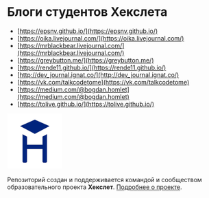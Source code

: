 # Блоги студентов Хекслета

* [https://epsnv.github.io/](https://epsnv.github.io/)
* [https://oika.livejournal.com/](https://oika.livejournal.com/)
* [https://mrblackbear.livejournal.com/](https://mrblackbear.livejournal.com/)
* [https://greybutton.me/](https://greybutton.me/)
* [https://rende11.github.io/](https://rende11.github.io/)
* [http://dev_journal.ignat.co/](http://dev_journal.ignat.co/)
* [https://vk.com/talkcodetome](https://vk.com/talkcodetome)
* [https://medium.com/@bogdan.homlet](https://medium.com/@bogdan.homlet)
* [https://tolive.github.io/](https://tolive.github.io/)

[![Hexlet Ltd. logo](https://raw.githubusercontent.com/Hexlet/assets/master/images/hexlet_logo128.png)](https://ru.hexlet.io/pages/about?utm_source=github&utm_medium=link&utm_campaign=hexlet-blogs)

Репозиторий создан и поддерживается командой и сообществом образовательного проекта **Хекслет**. [Подробнее о проекте](https://ru.hexlet.io/pages/about?utm_source=github&utm_medium=link&utm_campaign=hexlet-blogs).
